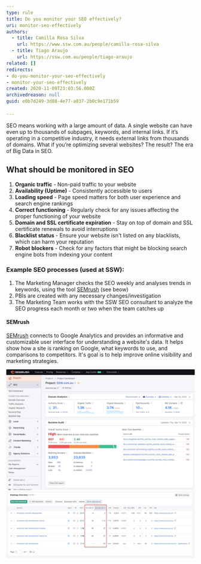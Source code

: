 ```yaml
---
type: rule
title: Do you monitor your SEO effectively?
uri: monitor-seo-effectively
authors:
  - title: Camilla Rosa Silva
    url: https://www.ssw.com.au/people/camilla-rosa-silva
  - title: Tiago Araujo
    url: https://ssw.com.au/people/tiago-araujo
related: []
redirects:
- do-you-monitor-your-seo-effectively
- monitor-your-seo-effectively
created: 2020-11-09T23:03:56.000Z
archivedreason: null
guid: e0b7d249-3d88-4e77-a037-2b0c9e171b59

---
```


SEO means working with a large amount of data. A single website can have even up to thousands of subpages, keywords, and internal links. If it’s operating in a competitive industry, it needs external links from thousands of domains. What if you’re optimizing several websites? The result? The era of Big Data in SEO.

<!--endintro-->

## What should be monitored in SEO

1. **Organic traffic** - Non-paid traffic to your website
2. **Availability (Uptime)** - Consistently accessible to users
3. **Loading speed** - Page speed matters for both user experience and search engine rankings
4. **Correct functioning** - Regularly check for any issues affecting the proper functioning of your website
5. **Domain and SSL certificate expiration** - Stay on top of domain and SSL certificate renewals to avoid interruptions
6. **Blacklist status** - Ensure your website isn't listed on any blacklists, which can harm your reputation
7. **Robot blockers** - Check for any factors that might be blocking search engine bots from indexing your content

### Example SEO processes (used at SSW):

1. The Marketing Manager checks the SEO weekly and analyses trends in keywords, using the tool [SEMrush](semrush.com) (see beow)
2. PBIs are created with any necessary changes/investigation
3. The Marketing Team works with the SSW SEO consultant to analyze the SEO progress each month or two when the team catches up

#### SEMrush
[SEMrush](semrush.com) connects to Google Analytics and provides an informative and customizable user interface for understanding a website's data.  It helps show how a site is ranking on Google, what keywords to use, and comparisons to competitors. It's goal is to help improve online visibility and marketing strategies.

![Figure: SEMrush dashboard shows information we can use to improve our website](semrush1.jpg)
![Figure: Easy to understand under what search term our website ranks good/bad](semrush2.jpg)
